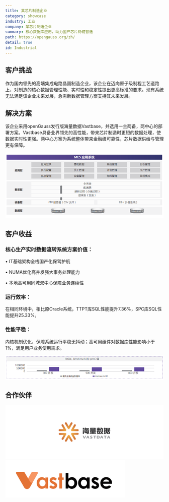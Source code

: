 ```yaml
---
title: 某芯片制造企业
category: showcase
industry: 工业
company: 某芯片制造企业
summary: 核心数据库应用，助力国产芯片稳健智造
path: https://opengauss.org/zh/
detail: true
id: Industrial
---
```


## 客户挑战

作为国内领先的高端集成电路晶圆制造企业，该企业在迈向原子级制程工艺道路上，对制造的核心数据管理性能、实时性和稳定性提出更高标准的要求。现有系统无法满足该企业未来发展，急需新数据管理方案支持其未来发展。

## 解决方案

该企业采用openGauss发行版海量数据Vastbase，并选用一主两备，两中心的部署方案。Vastbase具备业界领先的高性能，带来芯片制造时更短的数据处理，使数据实时性更强。两中心方案为系统整体带来金融级可靠性，芯片数据供给与管理更有保障。

<div class="case-img"><img src="./i1.png"/></div>

## 客户收益

### 核心生产实时数据流转系统方案价值：

• IT基础架构全栈国产化保驾护航

• NUMA优化高并发强大事务处理能力

• 本地高可用同城双中心保障业务连续性

### 运行效率：

在相同环境中，相比原Oracle系统，TTPT库SQL性能提升7.36%，SPC库SQL性能提升25.33%。

### 性能平稳：

内核机制优化，保障系统运行平稳无抖动；高可用组件对数据库性能影响小于1%，满足用户业务使用需求。

<div class="case-img"><img src="./i2.png"/></div>

## 合作伙伴

<div class=logo>
    <img src="./hailiangshuju.png"/>
    <img src="./vastbase.png"/>
</div>

